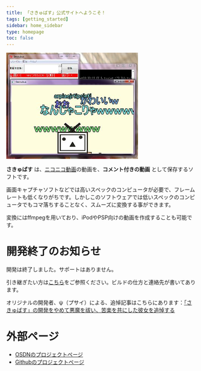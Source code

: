 ```yaml
---
title: 「さきゅばす」公式サイトへようこそ！
tags: [getting_started]
sidebar: home_sidebar
type: homepage
toc: false
---
```


![スクリーンショット](/images/screenshot.jpg)

**さきゅばす** は、[ニコニコ動画](http://www.nicovideo.jp)の動画を、**コメント付きの動画** として保存するソフトです。

画面キャプチャソフトなどでは高いスペックのコンピュータが必要で、フレームレートも低くなりがちです。しかしこのソフトウェアでは低いスペックのコンピュータでもコマ落ちすることなく、スムーズに変換する事ができます。

変換にはffmpegを用いており、iPodやPSP向けの動画を作成することも可能です。

# 開発終了のお知らせ

開発は終了しました。サポートはありません。

引き継ぎたい方は[こちら](https://github.com/Saccubus/HowToSummon)をご参照ください。ビルドの仕方と連絡先が書いてあります。

オリジナルの開発者、ψ（プサイ）による、追悼記事はこちらにあります：<a href="https://7io.org/2019/12/27/18:40:51/">「さきゅばす」の開発をやめて悪魔を祓い、苦楽を共にした彼女を追悼する</a>

# 外部ページ
 - [OSDNのプロジェクトページ](http://sourceforge.jp/projects/saccubus/)
 - [Githubのプロジェクトページ](https://github.com/Saccubus/)
